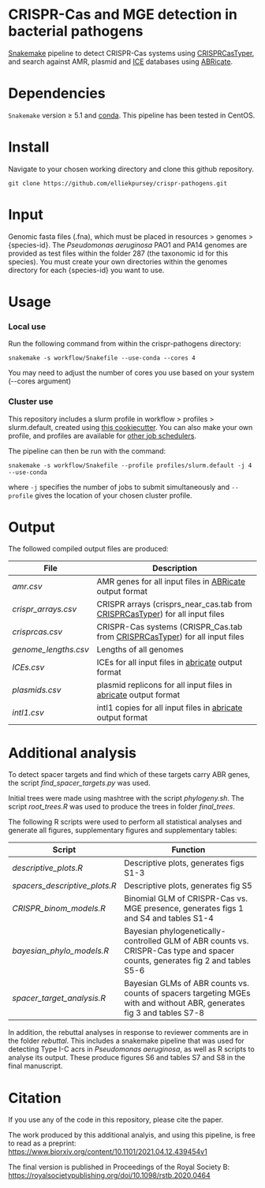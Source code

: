 # CRISPR-Cas and MGE detection in bacterial pathogens

[Snakemake](https://snakemake.readthedocs.io/en/stable/) pipeline to detect CRISPR-Cas systems using [CRISPRCasTyper](https://github.com/Russel88/CRISPRCasTyper), and search against AMR, plasmid and [ICE](https://db-mml.sjtu.edu.cn/ICEberg/) databases using [ABRicate](https://github.com/tseemann/abricate).    

Dependencies
====== 
`Snakemake` version ≥ 5.1 and [conda](https://docs.conda.io/projects/conda/en/latest/user-guide/install/index.html). This pipeline has been tested in CentOS.

Install
====== 
Navigate to your chosen working directory and clone this github repository.

```shell
git clone https://github.com/elliekpursey/crispr-pathogens.git
```
Input
====== 
Genomic fasta files (.fna), which must be placed in resources > genomes > {species-id}. The *Pseudomonas aeruginosa* PAO1 and PA14 genomes are provided as test files within the folder 287 (the taxonomic id for this species). You must create your own directories within the genomes directory for each {species-id} you want to use.

Usage
======

### Local use
Run the following command from within the crispr-pathogens directory:

```shell
snakemake -s workflow/Snakefile --use-conda --cores 4
```

You may need to adjust the number of cores you use based on your system (--cores argument)

### Cluster use
This repository includes a slurm profile in workflow > profiles > slurm.default, created using [this cookiecutter](https://github.com/Snakemake-Profiles/slurm). You can also make your own profile, and profiles are available for [other job schedulers](https://github.com/Snakemake-Profiles).

The pipeline can then be run with the command:

```shell
snakemake -s workflow/Snakefile --profile profiles/slurm.default -j 4 --use-conda
``` 

where `-j` specifies the number of jobs to submit simultaneously and `--profile` gives the location of your chosen cluster profile.

Output
====== 
The followed compiled output files are produced:

File | Description 
--- | --- 
*amr.csv* | AMR genes for all input files in [ABRicate](https://github.com/tseemann/abricate#output) output format
*crispr_arrays.csv* | CRISPR arrays (crisprs_near_cas.tab from [CRISPRCasTyper](https://github.com/Russel88/CRISPRCasTyper#output-)) for all input files 
*crisprcas.csv* | CRISPR-Cas systems (CRISPR_Cas.tab from [CRISPRCasTyper](https://github.com/Russel88/CRISPRCasTyper#output-)) for all input files 
*genome_lengths.csv* | Lengths of all genomes 
*ICEs.csv* | ICEs for all input files in [abricate](https://github.com/tseemann/abricate#output) output format
*plasmids.csv* | plasmid replicons for all input files in [abricate](https://github.com/tseemann/abricate#output) output format 
*intI1.csv* | intI1 copies for all input files in [abricate](https://github.com/tseemann/abricate#output) output format

Additional analysis
====== 

To detect spacer targets and find which of these targets carry ABR genes, the script *find_spacer_targets.py* was used.

Initial trees were made using mashtree with the script *phylogeny.sh*. The script *root_trees.R* was used to produce the trees in folder *final_trees*.

The following R scripts were used to perform all statistical analyses and generate all figures, supplementary figures and supplementary tables:

Script | Function 
--- | --- 
*descriptive_plots.R* | Descriptive plots, generates figs S1-3
*spacers_descriptive_plots.R* | Descriptive plots, generates fig S5
*CRISPR_binom_models.R* | Binomial GLM of CRISPR-Cas vs. MGE presence, generates figs 1 and S4 and tables S1-4
*bayesian_phylo_models.R* | Bayesian phylogenetically-controlled GLM of ABR counts vs. CRISPR-Cas type and spacer counts, generates fig 2 and tables S5-6
*spacer_target_analysis.R* | Bayesian GLMs of ABR counts vs. counts of spacers targeting MGEs with and without ABR, generates fig 3 and tables S7-8

In addition, the rebuttal analyses in response to reviewer comments are in the folder *rebuttal*. This includes a snakemake pipeline that was used for detecting Type I-C acrs in *Pseudomonas aeruginosa*, as well as R scripts to analyse its output. These produce figures S6 and tables S7 and S8 in the final manuscript.

Citation
======

If you use any of the code in this repository, please cite the paper. 

The work produced by this additional analyis, and using this pipeline, is free to read as a preprint:
https://www.biorxiv.org/content/10.1101/2021.04.12.439454v1

The final version is published in Proceedings of the Royal Society B:
https://royalsocietypublishing.org/doi/10.1098/rstb.2020.0464


